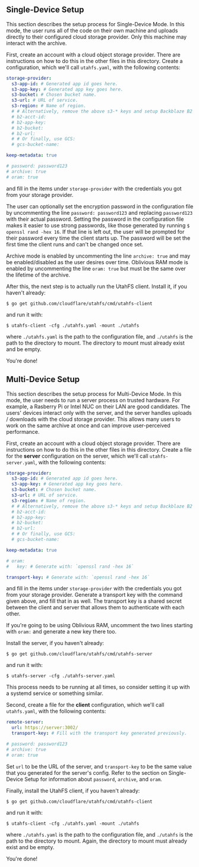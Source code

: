 Single-Device Setup
-------------------

This section describes the setup process for Single-Device Mode. In this mode,
the user runs all of the code on their own machine and uploads directly to their
configured cloud storage provider. Only this machine may interact with the
archive.

First, create an account with a cloud object storage provider. There are
instructions on how to do this in the other files in this directory. Create a
configuration, which we'll call `utahfs.yaml`, with the following contents:

```yaml
storage-provider:
  s3-app-id: # Generated app id goes here.
  s3-app-key: # Generated app key goes here.
  s3-bucket: # Chosen bucket name.
  s3-url: # URL of service.
  s3-region: # Name of region.
  # # Alternatively, remove the above s3-* keys and setup Backblaze B2 access:
  # b2-acct-id:
  # b2-app-key:
  # b2-bucket:
  # b2-url:
  # # Or finally, use GCS:
  # gcs-bucket-name:

keep-metadata: true

# password: password123
# archive: true
# oram: true
```

and fill in the items under `storage-provider` with the credentials you got from
your storage provider.

The user can optionally set the encryption password in the configuration file by
uncommenting the line `password: password123` and replacing `password123` with
their actual password. Setting the password in the configuration file makes it
easier to use strong passwords, like those generated by running `$ openssl rand
-hex 16`. If that line is left out, the user will be prompted for their password
every time the client starts up. The password will be set the first time the
client runs and can't be changed once set.

Archive mode is enabled by uncommenting the line `archive: true` and may be
enabled/disabled as the user desires over time. Oblivious RAM mode is enabled by
uncommenting the line `oram: true` but must be the same over the lifetime of the
archive.

After this, the next step is to actually run the UtahFS client. Install it, if
you haven't already:

```
$ go get github.com/cloudflare/utahfs/cmd/utahfs-client
```

and run it with:

```
$ utahfs-client -cfg ./utahfs.yaml -mount ./utahfs
```

where `./utahfs.yaml` is the path to the configuration file, and `./utahfs` is
the path to the directory to mount. The directory to mount must already exist
and be empty.

You're done!


Multi-Device Setup
------------------

This section describes the setup process for Multi-Device Mode. In this mode,
the user needs to run a server process on trusted hardware. For example, a
Rasberry Pi or Intel NUC on their LAN are good candidates. The users' devices
interact only with the server, and the server handles uploads / downloads with
the cloud storage provider. This allows many users to work on the same archive
at once and can improve user-perceived performance.

First, create an account with a cloud object storage provider. There are
instructions on how to do this in the other files in this directory. Create a
file for the **server** configuration on the server, which we'll call
`utahfs-server.yaml`, with the following contents:

```yaml
storage-provider:
  s3-app-id: # Generated app id goes here.
  s3-app-key: # Generated app key goes here.
  s3-bucket: # Chosen bucket name.
  s3-url: # URL of service.
  s3-region: # Name of region.
  # # Alternatively, remove the above s3-* keys and setup Backblaze B2 access:
  # b2-acct-id:
  # b2-app-key:
  # b2-bucket:
  # b2-url:
  # # Or finally, use GCS:
  # gcs-bucket-name:

keep-metadata: true

# oram:
#   key: # Generate with: `openssl rand -hex 16`

transport-key: # Generate with: `openssl rand -hex 16`
```

and fill in the items under `storage-provider` with the credentials you got from
your storage provider. Generate a transport key with the command given above,
and fill that in as well. The transport key is a shared secret between the
client and server that allows them to authenticate with each other.

If you're going to be using Oblivious RAM, uncomment the two lines starting with
`oram:` and generate a new key there too.

Install the server, if you haven't already:

```
$ go get github.com/cloudflare/utahfs/cmd/utahfs-server
```

and run it with:

```
$ utahfs-server -cfg ./utahfs-server.yaml
```

This process needs to be running at all times, so consider setting it up with a
systemd service or something similar.

Second, create a file for the **client** configuration, which we'll call
`utahfs.yaml`, with the following contents:

```yaml
remote-server:
  url: https://server:3002/
  transport-key: # Fill with the transport key generated previously.

# password: password123
# archive: true
# oram: true
```

Set `url` to be the URL of the server, and `transport-key` to be the same value
that you generated for the server's config. Refer to the section on
Single-Device Setup for information about `password`, `archive`, and `oram`.

Finally, install the UtahFS client, if you haven't already:

```
$ go get github.com/cloudflare/utahfs/cmd/utahfs-client
```

and run it with:

```
$ utahfs-client -cfg ./utahfs.yaml -mount ./utahfs
```

where `./utahfs.yaml` is the path to the configuration file, and `./utahfs` is
the path to the directory to mount. Again, the directory to mount must already
exist and be empty.

You're done!
